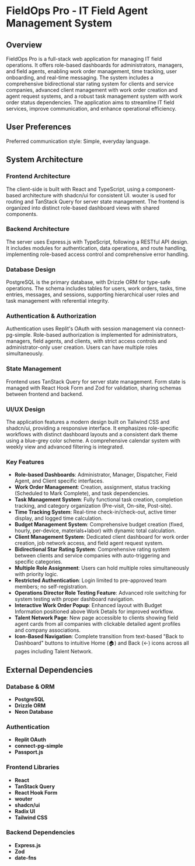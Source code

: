 # FieldOps Pro - IT Field Agent Management System

## Overview
FieldOps Pro is a full-stack web application for managing IT field operations. It offers role-based dashboards for administrators, managers, and field agents, enabling work order management, time tracking, user onboarding, and real-time messaging. The system includes a comprehensive bidirectional star rating system for clients and service companies, advanced client management with work order creation and agent request systems, and a robust task management system with work order status dependencies. The application aims to streamline IT field services, improve communication, and enhance operational efficiency.

## User Preferences
Preferred communication style: Simple, everyday language.

## System Architecture

### Frontend Architecture
The client-side is built with React and TypeScript, using a component-based architecture with shadcn/ui for consistent UI. wouter is used for routing and TanStack Query for server state management. The frontend is organized into distinct role-based dashboard views with shared components.

### Backend Architecture
The server uses Express.js with TypeScript, following a RESTful API design. It includes modules for authentication, data operations, and route handling, implementing role-based access control and comprehensive error handling.

### Database Design
PostgreSQL is the primary database, with Drizzle ORM for type-safe operations. The schema includes tables for users, work orders, tasks, time entries, messages, and sessions, supporting hierarchical user roles and task management with referential integrity.

### Authentication & Authorization
Authentication uses Replit's OAuth with session management via connect-pg-simple. Role-based authorization is implemented for administrators, managers, field agents, and clients, with strict access controls and administrator-only user creation. Users can have multiple roles simultaneously.

### State Management
Frontend uses TanStack Query for server state management. Form state is managed with React Hook Form and Zod for validation, sharing schemas between frontend and backend.

### UI/UX Design
The application features a modern design built on Tailwind CSS and shadcn/ui, providing a responsive interface. It emphasizes role-specific workflows with distinct dashboard layouts and a consistent dark theme using a blue-grey color scheme. A comprehensive calendar system with weekly view and advanced filtering is integrated.

### Key Features
- **Role-based Dashboards**: Administrator, Manager, Dispatcher, Field Agent, and Client specific interfaces.
- **Work Order Management**: Creation, assignment, status tracking (Scheduled to Mark Complete), and task dependencies.
- **Task Management System**: Fully functional task creation, completion tracking, and category organization (Pre-visit, On-site, Post-site).
- **Time Tracking System**: Real-time check-in/check-out, active timer display, and logged time calculation.
- **Budget Management System**: Comprehensive budget creation (fixed, hourly, per-device, materials+labor) with dynamic total calculation.
- **Client Management System**: Dedicated client dashboard for work order creation, job network access, and field agent request system.
- **Bidirectional Star Rating System**: Comprehensive rating system between clients and service companies with auto-triggering and specific categories.
- **Multiple Role Assignment**: Users can hold multiple roles simultaneously with priority logic.
- **Restricted Authentication**: Login limited to pre-approved team members; no self-registration.
- **Operations Director Role Testing Feature**: Advanced role switching for system testing with proper dashboard navigation.
- **Interactive Work Order Popup**: Enhanced layout with Budget Information positioned above Work Details for improved workflow.
- **Talent Network Page**: New page accessible to clients showing field agent cards from all companies with clickable detailed agent profiles and company associations.
- **Icon-Based Navigation**: Complete transition from text-based "Back to Dashboard" buttons to intuitive Home (🏠) and Back (←) icons across all pages including Talent Network.

## External Dependencies

### Database & ORM
- **PostgreSQL**
- **Drizzle ORM**
- **Neon Database**

### Authentication
- **Replit OAuth**
- **connect-pg-simple**
- **Passport.js**

### Frontend Libraries
- **React**
- **TanStack Query**
- **React Hook Form**
- **wouter**
- **shadcn/ui**
- **Radix UI**
- **Tailwind CSS**

### Backend Dependencies
- **Express.js**
- **Zod**
- **date-fns**
